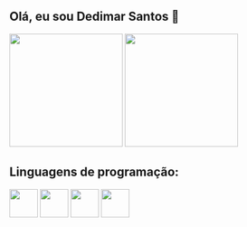 ## Olá, eu sou Dedimar Santos 👋

<div>
<img height='200px' src='https://github-readme-stats.vercel.app/api?username=Dedimar-dev&theme=dark&show_icons=true'/>
<img height='200px' src='https://github-readme-stats.vercel.app/api/top-langs/?username=Dedimar-dev&langs_count=8&theme=dark&show_icons=true))](https://github.com/anuraghazra/github-readme-stats'/>
</div>

## Linguagens de programação:
<img src="https://cdn.jsdelivr.net/gh/devicons/devicon/icons/javascript/javascript-original.svg" width="50"></img>
<img src="https://cdn.jsdelivr.net/gh/devicons/devicon/icons/html5/html5-original.svg" width="50"></img>
<img src="https://cdn.jsdelivr.net/gh/devicons/devicon/icons/css3/css3-original.svg" width="50"></img>
<img src="https://cdn.jsdelivr.net/gh/devicons/devicon/icons/git/git-original.svg" width="50"></img>
<!-- <img src="https://cdn.jsdelivr.net/gh/devicons/devicon/icons/react/react-original.svg" width="50"></img>
<img src="https://cdn.jsdelivr.net/gh/devicons/devicon/icons/python/python-original.svg" width="50"></img> -->


 <!--
<a href='www.linkedin.com/in/dedimar-santos-3bba211b7'>
<img width='30' height='40' ; src="https://cdn.jsdelivr.net/gh/devicons/devicon/icons/linkedin/linkedin-original.svg"
</a>
<!--
 <a href=''>
<img width='30' height='40' ; src=""
</a>
<a href=''>
<img width='30' height='40' ; src=""
</a> -->

<!-- **Dedimar-dev/Dedimar-dev** is a ✨ _special_ ✨ repository because its `README.md` (this file) appears on your GitHub profile.

Here are some ideas to get you started:

- 🔭 I’m currently working on ...
- 🌱 I’m currently learning ...
- 👯 I’m looking to collaborate on ...
- 🤔 I’m looking for help with ...
- 💬 Ask me about ...
- 📫 How to reach me: ...
- 😄 Pronouns: ...
- ⚡ Fun fact: ...
--> 
